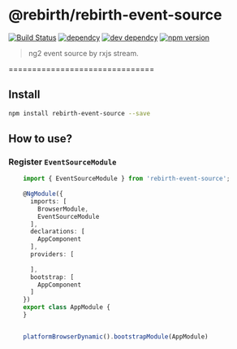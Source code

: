 # @rebirth/rebirth-event-source

[![Build Status](https://travis-ci.org/greengerong/rebirth-event-source.svg?branch=master)](https://travis-ci.org/greengerong/rebirth-event-source)
[![dependcy](https://david-dm.org/greengerong/rebirth-event-source.svg)](https://david-dm.org/greengerong/rebirth-event-source)
[![dev dependcy](https://david-dm.org/greengerong/rebirth-event-source/dev-status.svg)](https://david-dm.org/greengerong/rebirth-event-source?type=dev)
[![npm version](https://img.shields.io/npm/v/rebirth-event-source.svg)](https://www.npmjs.com/package/rebirth-event-source)

> ng2 event source by rxjs stream.

===============================


## Install
```bash
npm install rebirth-event-source --save
```

## How to use?

### Register `EventSourceModule`

```typescript
    import { EventSourceModule } from 'rebirth-event-source';
    
    @NgModule({
      imports: [
        BrowserModule,
        EventSourceModule
      ],
      declarations: [
        AppComponent
      ],
      providers: [
          
      ],
      bootstrap: [
        AppComponent
      ]
    })
    export class AppModule {
    }


    platformBrowserDynamic().bootstrapModule(AppModule)
```
   